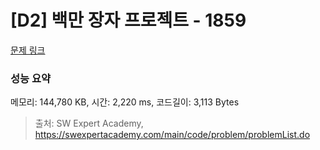 # [D2] 백만 장자 프로젝트 - 1859 

[문제 링크](https://swexpertacademy.com/main/code/problem/problemDetail.do?contestProbId=AV5LrsUaDxcDFAXc) 

### 성능 요약

메모리: 144,780 KB, 시간: 2,220 ms, 코드길이: 3,113 Bytes



> 출처: SW Expert Academy, https://swexpertacademy.com/main/code/problem/problemList.do